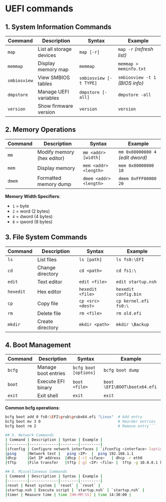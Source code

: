 # UEFI commands

## 1. System Information Commands

| Command | Description | Syntax | Example |
|---------|-------------|--------|---------|
| `map` | List all storage devices | `map [-r]` | `map -r` *(refresh list)* |
| `memmap` | Display memory map | `memmap` | `memmap > meminfo.txt` |
| `smbiosview` | View SMBIOS tables | `smbiosview [-t TYPE]` | `smbiosview -t 1` *(BIOS info)* |
| `dmpstore` | Manage UEFI variables | `dmpstore [-all]` | `dmpstore -all` |
| `version` | Show firmware version | `version` | `version` |

## 2. Memory Operations

| Command | Description | Syntax | Example |
|---------|-------------|--------|---------|
| `mm` | Modify memory (hex editor) | `mm <addr> [width]` | `mm 0x80000000 4` *(edit dword)* |
| `mem` | Display memory | `mem <addr> <length>` | `mem 0x80000000 10` |
| `dmem` | Formatted memory dump | `dmem <addr> <length>` | `dmem 0xFFF00000 20` |

**Memory Width Specifiers**:
- `1` = byte
- `2` = word (2 bytes)
- `4` = dword (4 bytes)
- `8` = qword (8 bytes)

## 3. File System Commands

| Command | Description | Syntax | Example |
|---------|-------------|--------|---------|
| `ls` | List files | `ls [path]` | `ls fs0:\EFI` |
| `cd` | Change directory | `cd <path>` | `cd fs1:\` |
| `edit` | Text editor | `edit <file>` | `edit startup.nsh` |
| `hexedit` | Hex editor | `hexedit <file>` | `hexedit config.bin` |
| `cp` | Copy file | `cp <src> <dest>` | `cp kernel.efi fs0:\` |
| `rm` | Delete file | `rm <file>` | `rm old.efi` |
| `mkdir` | Create directory | `mkdir <path>` | `mkdir \Backup` |

## 4. Boot Management

| Command | Description | Syntax | Example |
|---------|-------------|--------|---------|
| `bcfg` | Manage boot entries | `bcfg boot [options]` | `bcfg boot dump` |
| `boot` | Execute EFI binary | `boot <file>` | `boot \EFI\BOOT\bootx64.efi` |
| `exit` | Exit shell | `exit` | `exit` |

**Common bcfg operations**:
```bash
bcfg boot add 0 fs0:\EFI\grub\grubx64.efi "Linux"  # Add entry
bcfg boot mv 3 0                                   # Reorder entries
bcfg boot rm 2                                     # Remove entry```

## 5. Network Commands
| Command | Description | Syntax | Example |
|---------|-------------|--------|---------|
|ifconfig | Configure network interfaces | `ifconfig <interface> [options]` | `ifconfig -a` |
|ping     |Network test |   ping <IP>  |  ping 192.168.1.1
|dhcp     |Get IP address  |dhcp [-r] <iface>   | dhcp -r eth0
|tftp     |File transfer   |tftp [-g] <IP> <file> |  tftp -g 10.0.0.1 kernel.efi

## 6. Miscellaneous Commands
| Command | Description | Syntax | Example |
|---------|-------------|--------|---------|
|reset | Reset system | `reset` | `reset` |
|startup.nsh | Execute script | `startup.nsh` | `startup.nsh` |
|timer | Measure time | time [HH:MM:SS] | time 14:30:00 |


